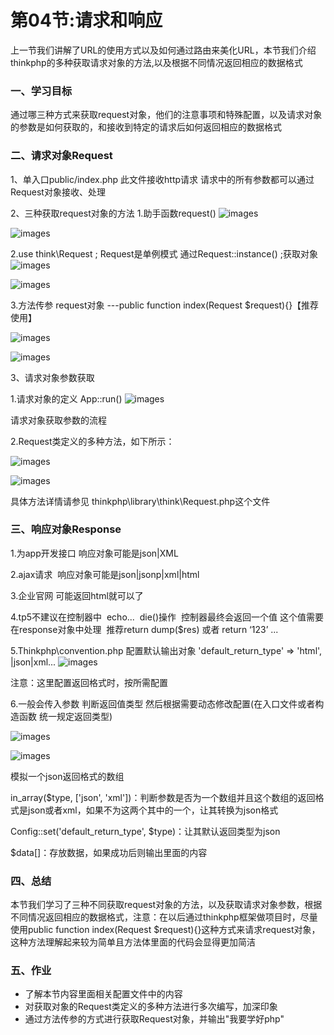 # 第04节:请求和响应
上一节我们讲解了URL的使用方式以及如何通过路由来美化URL，本节我们介绍thinkphp的多种获取请求对象的方法,以及根据不同情况返回相应的数据格式

### 一、学习目标

通过哪三种方式来获取request对象，他们的注意事项和特殊配置，以及请求对象的参数是如何获取的，和接收到特定的请求后如何返回相应的数据格式

### 二、请求对象Request

1、单入口public/index.php  此文件接收http请求 请求中的所有参数都可以通过Request对象接收、处理

2、三种获取request对象的方法
1.助手函数request()
![images](./../images/0503_request.png)

![images](./../images/0503_requests.png)

2.use think\Request ; Request是单例模式 通过Request::instance() ;获取对象
![images](./../images/0503_think.png)

![images](./../images/0504_img.png)

3.方法传参 request对象 ---public function index(Request $request){}【推荐使用】

![images](./../images/0504_imgs.png)

![images](./../images/0504_image.png)

3、请求对象参数获取

1.请求对象的定义 App::run()
![images](./../images/0504_images.png)

请求对象获取参数的流程

2.Request类定义的多种方法，如下所示：

![images](./../images/0504_png.png)

![images](./../images/0504_pngs.png)

具体方法详情请参见 thinkphp\library\think\Request.php这个文件

### 三、响应对象Response
1.为app开发接口 响应对象可能是json|XML

2.ajax请求  响应对象可能是json|jsonp|xml|html

3.企业官网 可能返回html就可以了

4.tp5不建议在控制器中  echo...  die()操作  控制器最终会返回一个值 这个值需要在response对象中处理  推荐return dump($res) 或者 return ‘123’ ...

5.Thinkphp\convention.php 配置默认输出对象
'default_return_type'    => 'html', |json|xml...
![images](./../images/0504_jpeg.png)

注意：这里配置返回格式时，按所需配置

6.一般会传入参数 判断返回值类型 然后根据需要动态修改配置(在入口文件或者构造函数 统一规定返回类型)

![images](./../images/0504_jpegs.png)

![images](./../images/0504_response.png
)

模拟一个json返回格式的数组

in_array($type, ['json', 'xml'])：判断参数是否为一个数组并且这个数组的返回格式是json或者xml，如果不为这两个其中的一个，让其转换为json格式

Config::set('default_return_type', \$type)：让其默认返回类型为json

$data[]：存放数据，如果成功后则输出里面的内容

### 四、总结

本节我们学习了三种不同获取request对象的方法，以及获取请求对象参数，根据不同情况返回相应的数据格式，注意：在以后通过thinkphp框架做项目时，尽量使用public function index(Request $request){}这种方式来请求request对象，这种方法理解起来较为简单且方法体里面的代码会显得更加简洁

### 五、作业

* 了解本节内容里面相关配置文件中的内容
* 对获取对象的Request类定义的多种方法进行多次编写，加深印象
* 通过方法传参的方式进行获取Request对象，并输出"我要学好php"